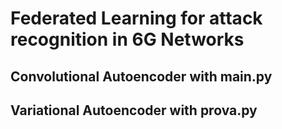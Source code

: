
# Federated Learning for attack recognition in 6G Networks


## Convolutional Autoencoder with main.py

## Variational Autoencoder with prova.py
